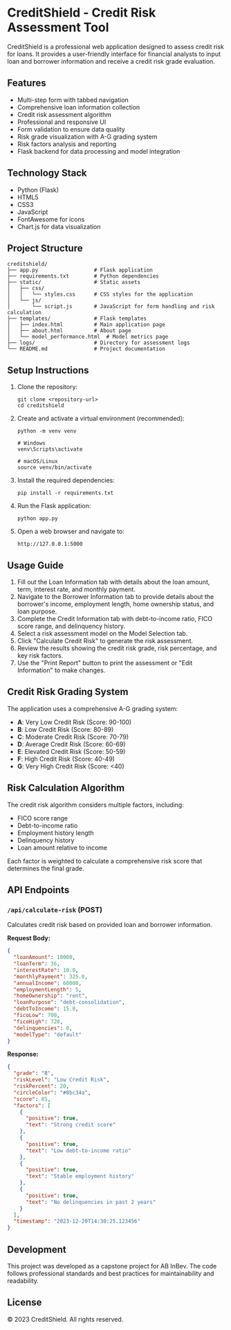 # CreditShield - Credit Risk Assessment Tool

CreditShield is a professional web application designed to assess credit risk for loans. It provides a user-friendly interface for financial analysts to input loan and borrower information and receive a credit risk grade evaluation.

## Features

- Multi-step form with tabbed navigation
- Comprehensive loan information collection
- Credit risk assessment algorithm
- Professional and responsive UI
- Form validation to ensure data quality
- Risk grade visualization with A-G grading system
- Risk factors analysis and reporting
- Flask backend for data processing and model integration

## Technology Stack

- Python (Flask)
- HTML5
- CSS3
- JavaScript
- FontAwesome for icons
- Chart.js for data visualization

## Project Structure

```
creditshield/
├── app.py                  # Flask application
├── requirements.txt        # Python dependencies
├── static/                 # Static assets
│   ├── css/
│   │   └── styles.css      # CSS styles for the application
│   └── js/
│       └── script.js       # JavaScript for form handling and risk calculation
├── templates/              # Flask templates
│   ├── index.html          # Main application page
│   ├── about.html          # About page
│   └── model_performance.html  # Model metrics page
├── logs/                   # Directory for assessment logs
└── README.md               # Project documentation
```

## Setup Instructions

1. Clone the repository:
   ```
   git clone <repository-url>
   cd creditshield
   ```

2. Create and activate a virtual environment (recommended):
   ```
   python -m venv venv
   
   # Windows
   venv\Scripts\activate
   
   # macOS/Linux
   source venv/bin/activate
   ```

3. Install the required dependencies:
   ```
   pip install -r requirements.txt
   ```

4. Run the Flask application:
   ```
   python app.py
   ```

5. Open a web browser and navigate to:
   ```
   http://127.0.0.1:5000
   ```

## Usage Guide

1. Fill out the Loan Information tab with details about the loan amount, term, interest rate, and monthly payment.
2. Navigate to the Borrower Information tab to provide details about the borrower's income, employment length, home ownership status, and loan purpose.
3. Complete the Credit Information tab with debt-to-income ratio, FICO score range, and delinquency history.
4. Select a risk assessment model on the Model Selection tab.
5. Click "Calculate Credit Risk" to generate the risk assessment.
6. Review the results showing the credit risk grade, risk percentage, and key risk factors.
7. Use the "Print Report" button to print the assessment or "Edit Information" to make changes.

## Credit Risk Grading System

The application uses a comprehensive A-G grading system:

- **A**: Very Low Credit Risk (Score: 90-100)
- **B**: Low Credit Risk (Score: 80-89)
- **C**: Moderate Credit Risk (Score: 70-79)
- **D**: Average Credit Risk (Score: 60-69)
- **E**: Elevated Credit Risk (Score: 50-59)
- **F**: High Credit Risk (Score: 40-49)
- **G**: Very High Credit Risk (Score: <40)

## Risk Calculation Algorithm

The credit risk algorithm considers multiple factors, including:

- FICO score range
- Debt-to-income ratio
- Employment history length
- Delinquency history
- Loan amount relative to income

Each factor is weighted to calculate a comprehensive risk score that determines the final grade.

## API Endpoints

### `/api/calculate-risk` (POST)

Calculates credit risk based on provided loan and borrower information.

**Request Body:**
```json
{
  "loanAmount": 10000,
  "loanTerm": 36,
  "interestRate": 10.0,
  "monthlyPayment": 325.0,
  "annualIncome": 60000,
  "employmentLength": 5,
  "homeOwnership": "rent",
  "loanPurpose": "debt-consolidation",
  "debtToIncome": 15.0,
  "ficoLow": 700,
  "ficoHigh": 720,
  "delinquencies": 0,
  "modelType": "default"
}
```

**Response:**
```json
{
  "grade": "B",
  "riskLevel": "Low Credit Risk",
  "riskPercent": 20,
  "circleColor": "#8bc34a",
  "score": 85,
  "factors": [
    {
      "positive": true,
      "text": "Strong credit score"
    },
    {
      "positive": true,
      "text": "Low debt-to-income ratio"
    },
    {
      "positive": true,
      "text": "Stable employment history"
    },
    {
      "positive": true,
      "text": "No delinquencies in past 2 years"
    }
  ],
  "timestamp": "2023-12-20T14:30:25.123456"
}
```

## Development

This project was developed as a capstone project for AB InBev. The code follows professional standards and best practices for maintainability and readability.

## License

© 2023 CreditShield. All rights reserved. 